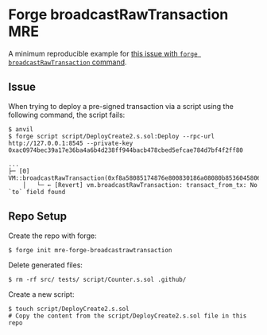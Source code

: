 # Forge broadcastRawTransaction MRE

A minimum reproducible example for [this issue with `forge broadcastRawTransaction` command](https://github.com/foundry-rs/foundry/issues/8993).

## Issue

When trying to deploy a pre-signed transaction via a script using the following command, the script fails:

```shell
$ anvil
$ forge script script/DeployCreate2.s.sol:Deploy --rpc-url http://127.0.0.1:8545 --private-key 0xac0974bec39a17e36ba4a6b4d238ff944bacb478cbed5efcae784d7bf4f2ff80
```

```shell
...
├─ [0] VM::broadcastRawTransaction(0xf8a58085174876e800830186a08080b853604580600e600039806000f350fe7fffffffffffffffffffffffffffffffffffffffffffffffffffffffffffffffe03601600081602082378035828234f58015156039578182fd5b8082525050506014600cf31ba02222222222222222222222222222222222222222222222222222222222222222a02222222222222222222222222222222222222222222222222222222222222222)
    │   └─ ← [Revert] vm.broadcastRawTransaction: transact_from_tx: No `to` field found
```

## Repo Setup

Create the repo with forge:

```shell
$ forge init mre-forge-broadcastrawtransaction
```

Delete generated files:

```shell
$ rm -rf src/ tests/ script/Counter.s.sol .github/
```

Create a new script:

```shell
$ touch script/DeployCreate2.s.sol
# Copy the content from the script/DeployCreate2.s.sol file in this repo
```
